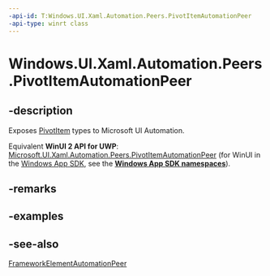 ```yaml
---
-api-id: T:Windows.UI.Xaml.Automation.Peers.PivotItemAutomationPeer
-api-type: winrt class
---
```


<!-- Class syntax.
public class PivotItemAutomationPeer : Windows.UI.Xaml.Automation.Peers.FrameworkElementAutomationPeer, Windows.UI.Xaml.Automation.Peers.IPivotItemAutomationPeer
-->

# Windows.UI.Xaml.Automation.Peers.PivotItemAutomationPeer

## -description
Exposes [PivotItem](../windows.ui.xaml.controls/pivotitem.md) types to Microsoft UI Automation.

Equivalent **WinUI 2 API for UWP**: [Microsoft.UI.Xaml.Automation.Peers.PivotItemAutomationPeer](/windows/winui/api/microsoft.ui.xaml.automation.peers.pivotitemautomationpeer) (for WinUI in the [Windows App SDK](/windows/apps/windows-app-sdk/), see the **[Windows App SDK namespaces](/windows/windows-app-sdk/api/winrt/)**).

## -remarks

## -examples

## -see-also
[FrameworkElementAutomationPeer](frameworkelementautomationpeer.md)
